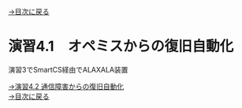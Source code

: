 [→目次に戻る](/README.md)
<br>
# 演習4.1　オペミスからの復旧自動化

演習3でSmartCS経由でALAXALA装置


[→演習4.2 通信障害からの復旧自動化](/4.2-automation_of_recovery_from_network_communication_failures.md)  
[→目次に戻る](/README.md)

